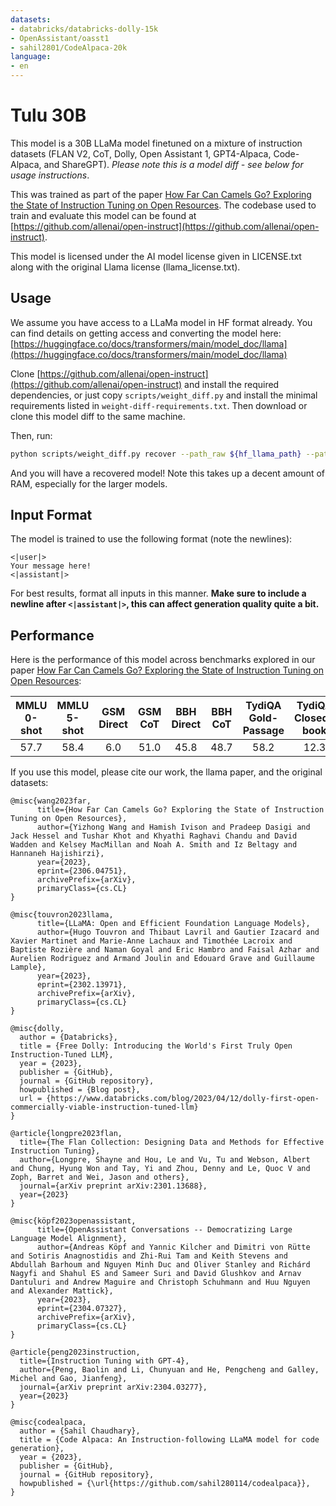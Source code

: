 ```yaml
---
datasets:
- databricks/databricks-dolly-15k
- OpenAssistant/oasst1
- sahil2801/CodeAlpaca-20k
language:
- en
---
```


# Tulu 30B

This model is a 30B LLaMa model finetuned on a mixture of instruction datasets (FLAN V2, CoT, Dolly, Open Assistant 1, GPT4-Alpaca, Code-Alpaca, and ShareGPT).
*Please note this is a model diff - see below for usage instructions*.

This was trained as part of the paper [How Far Can Camels Go? Exploring the State of Instruction Tuning on Open Resources](https://arxiv.org/abs/2306.04751).
The codebase used to train and evaluate this model can be found at [https://github.com/allenai/open-instruct](https://github.com/allenai/open-instruct).

This model is licensed under the AI model license given in LICENSE.txt along with the original Llama license (llama_license.txt).

## Usage

We assume you have access to a LLaMa model in HF format already. You can find details on getting access and converting the model here:
[https://huggingface.co/docs/transformers/main/model_doc/llama](https://huggingface.co/docs/transformers/main/model_doc/llama)

Clone [https://github.com/allenai/open-instruct](https://github.com/allenai/open-instruct) and install the required dependencies, or just copy `scripts/weight_diff.py`
and install the minimal requirements listed in `weight-diff-requirements.txt`. Then download or clone this model diff to the same machine.

Then, run:
```bash
python scripts/weight_diff.py recover --path_raw ${hf_llama_path} --path_tuned ${output_path} --path_diff ${diff_location}
```

And you will have a recovered model! Note this takes up a decent amount of RAM, especially for the larger models.

## Input Format

The model is trained to use the following format (note the newlines):
```
<|user|>
Your message here!
<|assistant|>
```

For best results, format all inputs in this manner. **Make sure to include a newline after `<|assistant|>`, this can affect generation quality quite a bit.**

## Performance

Here is the performance of this model across benchmarks explored in our paper [How Far Can Camels Go? Exploring the State of Instruction Tuning on Open Resources](https://arxiv.org/abs/2306.04751):

| MMLU 0-shot | MMLU 5-shot | GSM Direct | GSM CoT | BBH Direct | BBH CoT | TydiQA Gold-Passage | TydiQA Closed-book | Codex-Eval Pass@1 | Codex-Eval Pass@10 | AlpacaFarm vs Davinci-003 | Average |
|:-----------:|:-----------:|:----------:|:-------:|:----------:|:-------:|:-------------------:|:------------------:|:-----------------:|:------------------:|:-------------------------:|---------|
| 57.7 | 58.4 | 6.0 | 51.0 | 45.8 | 48.7 | 58.2 | 12.3 | 25.4 | 46.0 | 63.5 | 44.7 |

If you use this model, please cite our work, the llama paper, and the original datasets:

```
@misc{wang2023far,
      title={How Far Can Camels Go? Exploring the State of Instruction Tuning on Open Resources}, 
      author={Yizhong Wang and Hamish Ivison and Pradeep Dasigi and Jack Hessel and Tushar Khot and Khyathi Raghavi Chandu and David Wadden and Kelsey MacMillan and Noah A. Smith and Iz Beltagy and Hannaneh Hajishirzi},
      year={2023},
      eprint={2306.04751},
      archivePrefix={arXiv},
      primaryClass={cs.CL}
}
```

```
@misc{touvron2023llama,
      title={LLaMA: Open and Efficient Foundation Language Models}, 
      author={Hugo Touvron and Thibaut Lavril and Gautier Izacard and Xavier Martinet and Marie-Anne Lachaux and Timothée Lacroix and Baptiste Rozière and Naman Goyal and Eric Hambro and Faisal Azhar and Aurelien Rodriguez and Armand Joulin and Edouard Grave and Guillaume Lample},
      year={2023},
      eprint={2302.13971},
      archivePrefix={arXiv},
      primaryClass={cs.CL}
}
```

```
@misc{dolly,
  author = {Databricks},
  title = {Free Dolly: Introducing the World's First Truly Open Instruction-Tuned LLM},
  year = {2023},
  publisher = {GitHub},
  journal = {GitHub repository},
  howpublished = {Blog post},
  url = {https://www.databricks.com/blog/2023/04/12/dolly-first-open-commercially-viable-instruction-tuned-llm}
}
```

```
@article{longpre2023flan,
  title={The Flan Collection: Designing Data and Methods for Effective Instruction Tuning},
  author={Longpre, Shayne and Hou, Le and Vu, Tu and Webson, Albert and Chung, Hyung Won and Tay, Yi and Zhou, Denny and Le, Quoc V and Zoph, Barret and Wei, Jason and others},
  journal={arXiv preprint arXiv:2301.13688},
  year={2023}
}
```

```
@misc{köpf2023openassistant,
      title={OpenAssistant Conversations -- Democratizing Large Language Model Alignment}, 
      author={Andreas Köpf and Yannic Kilcher and Dimitri von Rütte and Sotiris Anagnostidis and Zhi-Rui Tam and Keith Stevens and Abdullah Barhoum and Nguyen Minh Duc and Oliver Stanley and Richárd Nagyfi and Shahul ES and Sameer Suri and David Glushkov and Arnav Dantuluri and Andrew Maguire and Christoph Schuhmann and Huu Nguyen and Alexander Mattick},
      year={2023},
      eprint={2304.07327},
      archivePrefix={arXiv},
      primaryClass={cs.CL}
}
```

```
@article{peng2023instruction,
  title={Instruction Tuning with GPT-4},
  author={Peng, Baolin and Li, Chunyuan and He, Pengcheng and Galley, Michel and Gao, Jianfeng},
  journal={arXiv preprint arXiv:2304.03277},
  year={2023}
}
```

```
@misc{codealpaca,
  author = {Sahil Chaudhary},
  title = {Code Alpaca: An Instruction-following LLaMA model for code generation},
  year = {2023},
  publisher = {GitHub},
  journal = {GitHub repository},
  howpublished = {\url{https://github.com/sahil280114/codealpaca}},
}
```